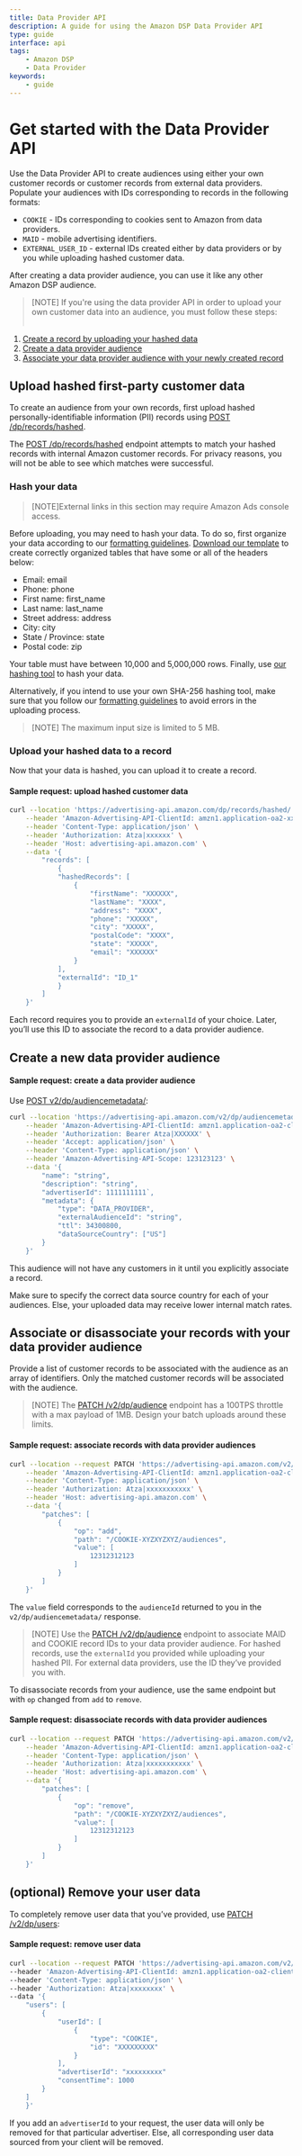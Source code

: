 ```yaml
---
title: Data Provider API
description: A guide for using the Amazon DSP Data Provider API
type: guide
interface: api
tags: 
    - Amazon DSP
    - Data Provider
keywords:
    - guide
---
```


# Get started with the Data Provider API

Use the Data Provider API to create audiences using either your own customer records or customer records from external data providers. Populate your audiences with IDs corresponding to records in the following formats:

* `COOKIE` - IDs corresponding to cookies sent to Amazon from data providers.
* `MAID` - mobile advertising identifiers.
* `EXTERNAL_USER_ID` - external IDs created either by data providers or by you while uploading hashed customer data.

After creating a data provider audience, you can use it like any other Amazon DSP audience. 

>[NOTE] If you're using the data provider API in order to upload your own customer data into an audience, you must follow these steps: <br /> <br />
1. [Create a record by uploading your hashed data](#upload-hashed-first-party-customer-data) <br />
2. [Create a data provider audience](#create-a-new-data-provider-audience) <br />
3. [Associate your data provider audience with your newly created record](#associate-or-disassociate-your-records-with-your-data-provider-audience)

## Upload hashed first-party customer data

To create an audience from your own records, first upload hashed personally-identifiable information (PII) records using [POST /dp/records/hashed](data-provider/hashed-records#tag/User-deletion/paths/~1v2~1dp~1users/patch).

The [POST /dp/records/hashed](data-provider/hashed-records#tag/User-deletion/paths/~1v2~1dp~1users/patch) endpoint attempts to match your hashed records with internal Amazon customer records. For privacy reasons, you will not be able to see which matches were successful.

### Hash your data

>[NOTE]External links in this section may require Amazon Ads console access.

Before uploading, you may need to hash your data. To do so, first organize your data according to our [formatting guidelines](https://advertising.amazon.com/help/GCCXMZYCK4RXWS6C). [Download our template](https://amazadshelp.s3.amazonaws.com/DSP/downloadable-reports/MultiAttributeTemplate.csv) to create correctly organized tables that have some or all of the headers below:

* Email: email
* Phone: phone
* First name: first_name
* Last name: last_name
* Street address: address
* City: city
* State / Province: state
* Postal code: zip

Your table must have between 10,000 and 5,000,000 rows. Finally, use [our hashing tool](https://amazadshelp.s3.amazonaws.com/DSP/downloadable-reports/MultiAttributeHashingTool.html) to hash your data.

Alternatively, if you intend to use your own SHA-256 hashing tool, make sure that you follow our [formatting guidelines](https://advertising.amazon.com/help/GCCXMZYCK4RXWS6C) to avoid errors in the uploading process.

>[NOTE] The maximum input size is limited to 5 MB.

### Upload your hashed data to a record

Now that your data is hashed, you can upload it to create a record.

#### Sample request: upload hashed customer data

```bash
curl --location 'https://advertising-api.amazon.com/dp/records/hashed/' \
    --header 'Amazon-Advertising-API-ClientId: amzn1.application-oa2-xxxxxxxxxx' \
    --header 'Content-Type: application/json' \
    --header 'Authorization: Atza|xxxxxx' \
    --header 'Host: advertising-api.amazon.com' \
    --data '{
        "records": [
            {
            "hashedRecords": [
                {
                    "firstName": "XXXXXX",
                    "lastName": "XXXX",
                    "address": "XXXX",
                    "phone": "XXXXX",
                    "city": "XXXXX",
                    "postalCode": "XXXX",
                    "state": "XXXXX",
                    "email": "XXXXXX"
                }
            ],
            "externalId": "ID_1"
            }
        ]
    }'
```

Each record requires you to provide an `externalId` of your choice. Later, you’ll use this ID to associate the record to a data provider audience. 

## Create a new data provider audience

#### Sample request: create a data provider audience

Use [POST v2/dp/audiencemetadata/](data-provider/openapi#tag/Metadata/paths/~1v2~1dp~1audiencemetadata~1/post):

```bash
curl --location 'https://advertising-api.amazon.com/v2/dp/audiencemetadata/' \
    --header 'Amazon-Advertising-API-ClientId: amzn1.application-oa2-client.XXXXXXX' \
    --header 'Authorization: Bearer Atza|XXXXXX' \
    --header 'Accept: application/json' \
    --header 'Content-Type: application/json' \
    --header 'Amazon-Advertising-API-Scope: 123123123' \
    --data '{
        "name": "string",
        "description": "string",
        "advertiserId": 1111111111`,
        "metadata": {
            "type": "DATA_PROVIDER",
            "externalAudienceId": "string",
            "ttl": 34300800,
            "dataSourceCountry": ["US"]
        }
    }'
```

This audience will not have any customers in it until you explicitly associate a record.

Make sure to specify the correct data source country for each of your audiences. Else, your uploaded data may receive lower internal match rates.

## Associate or disassociate your records with your data provider audience

Provide a list of customer records to be associated with the audience as an array of identifiers. Only the matched customer records will be associated with the audience.

>[NOTE] The [PATCH /v2/dp/audience](data-provider/openapi#tag/Add-or-remove-records/paths/~1v2~1dp~1audience/patch) endpoint has a 100TPS throttle with a max payload of 1MB. Design your batch uploads around these limits.

#### Sample request: associate records with data provider audiences

```bash
curl --location --request PATCH 'https://advertising-api.amazon.com/v2/dp/audience' \
    --header 'Amazon-Advertising-API-ClientId: amzn1.application-oa2-client.xxxxxxxxxx' \
    --header 'Content-Type: application/json' \
    --header 'Authorization: Atza|xxxxxxxxxxx' \
    --header 'Host: advertising-api.amazon.com' \
    --data '{
        "patches": [
            {
                "op": "add",
                "path": "/COOKIE-XYZXYZXYZ/audiences",
                "value": [
                    12312312123
                ]
            }
        ]
    }'
```

The `value` field corresponds to the `audienceId` returned to you in the `v2/dp/audiencemetadata/` response. 

>[NOTE] Use the [PATCH /v2/dp/audience](data-provider/openapi#tag/Add-or-remove-records/paths/~1v2~1dp~1audience/patch) endpoint to associate MAID and COOKIE record IDs to your data provider audience. For hashed records, use the `externalId` you provided while uploading your hashed PII. For external data providers, use the ID they’ve provided you with. 

To disassociate records from your audience, use the same endpoint but with `op` changed from `add` to `remove`.

#### Sample request: disassociate records with data provider audiences

```bash
curl --location --request PATCH 'https://advertising-api.amazon.com/v2/dp/audience' \
    --header 'Amazon-Advertising-API-ClientId: amzn1.application-oa2-client.xxxxxxxxxx' \
    --header 'Content-Type: application/json' \
    --header 'Authorization: Atza|xxxxxxxxxxx' \
    --header 'Host: advertising-api.amazon.com' \
    --data '{
        "patches": [
            {
                "op": "remove",
                "path": "/COOKIE-XYZXYZXYZ/audiences",
                "value": [
                    12312312123
                ]
            }
        ]
    }'
```

## (optional) Remove your user data

To completely remove user data that you’ve provided, use [PATCH /v2/dp/users](data-provider/openapi#tag/User-deletion/paths/~1v2~1dp~1users/patch):

#### Sample request: remove user data

```bash
curl --location --request PATCH 'https://advertising-api.amazon.com/v2/dp/users' \
--header 'Amazon-Advertising-API-ClientId: amzn1.application-oa2-client.xxxxxxxxxxxx' \
--header 'Content-Type: application/json' \
--header 'Authorization: Atza|xxxxxxxx' \
--data '{
    "users": [
        {
            "userId": [
                {
                    "type": "COOKIE",
                    "id": "XXXXXXXXX"
                }
            ],
            "advertiserId": "xxxxxxxxx"
            "consentTime": 1000
        }
    ]
    }'
```

If you add an `advertiserId` to your request, the user data will only be removed for that particular advertiser. Else, all corresponding user data sourced from your client will be removed.